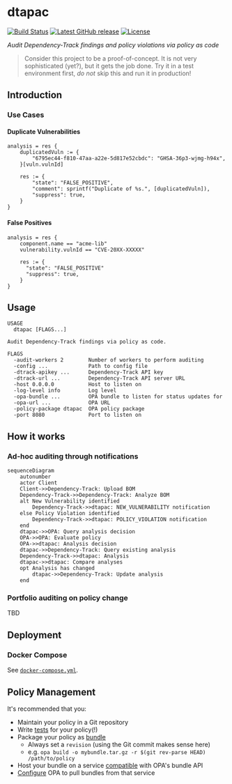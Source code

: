 # dtapac

[![Build Status](https://github.com/nscuro/dtapac/actions/workflows/ci.yml/badge.svg)](https://github.com/nscuro/dtapac/actions/workflows/ci.yml)
[![Latest GitHub release](https://img.shields.io/github/v/release/nscuro/dtapac?sort=semver)](https://github.com/nscuro/dtapac/releases/latest)
[![License](https://img.shields.io/badge/license-Apache%202.0-brightgreen.svg)](LICENSE)

*Audit Dependency-Track findings and policy violations via policy as code*

> Consider this project to be a proof-of-concept. It is not very sophisticated (yet?), but it gets the job done.
> Try it in a test environment first, *do not* skip this and run it in production!

## Introduction

### Use Cases

#### Duplicate Vulnerabilities

```rego
analysis = res {
    duplicatedVuln := {
        "6795ec44-f810-47aa-a22e-5d817e52cbdc": "GHSA-36p3-wjmg-h94x",
    }[vuln.vulnId]
    
    res := {
        "state": "FALSE_POSITIVE",
        "comment": sprintf("Duplicate of %s.", [duplicatedVuln]),
        "suppress": true,
    }
}
```

#### False Positives

```rego
analysis = res {
    component.name == "acme-lib"
    vulnerability.vulnId == "CVE-20XX-XXXXX"
  
    res := {
      "state": "FALSE_POSITIVE"
      "suppress": true,
    }
}
```

## Usage

```
USAGE
  dtapac [FLAGS...]

Audit Dependency-Track findings via policy as code.

FLAGS
  -audit-workers 2        Number of workers to perform auditing
  -config ...             Path to config file
  -dtrack-apikey ...      Dependency-Track API key
  -dtrack-url ...         Dependency-Track API server URL
  -host 0.0.0.0           Host to listen on
  -log-level info         Log level
  -opa-bundle ...         OPA bundle to listen for status updates for
  -opa-url ...            OPA URL
  -policy-package dtapac  OPA policy package
  -port 8080              Port to listen on

```

## How it works

### Ad-hoc auditing through notifications

```mermaid
sequenceDiagram
    autonumber
    actor Client
    Client->>Dependency-Track: Upload BOM
    Dependency-Track->>Dependency-Track: Analyze BOM
    alt New Vulnerability identified
        Dependency-Track->>dtapac: NEW_VULNERABILITY notification
    else Policy Violation identified
        Dependency-Track->>dtapac: POLICY_VIOLATION notification
    end
    dtapac->>OPA: Query analysis decision
    OPA->>OPA: Evaluate policy
    OPA->>dtapac: Analysis decision
    dtapac->>Dependency-Track: Query existing analysis
    Dependency-Track->>dtapac: Analysis
    dtapac->>dtapac: Compare analyses
    opt Analysis has changed
        dtapac->>Dependency-Track: Update analysis
    end

```

### Portfolio auditing on policy change

TBD

## Deployment

### Docker Compose

See [`docker-compose.yml`](./docker-compose.yml).

## Policy Management

It's recommended that you:

* Maintain your policy in a Git repository
* Write [tests](https://www.openpolicyagent.org/docs/latest/policy-testing/) for your policy(!)
* Package your policy as [bundle](https://www.openpolicyagent.org/docs/latest/management-bundles/)
  * Always set a `revision` (using the Git commit makes sense here)
  * e.g. `opa build -o mybundle.tar.gz -r $(git rev-parse HEAD) /path/to/policy`
* Host your bundle on a service [compatible](https://www.openpolicyagent.org/docs/latest/management-bundles/#implementations) with OPA's bundle API
* [Configure](https://www.openpolicyagent.org/docs/latest/management-bundles/#bundle-service-api) OPA to pull bundles from that service
